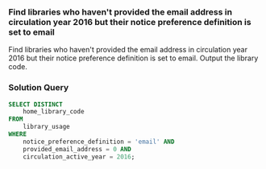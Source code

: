 ### Find libraries who haven't provided the email address in circulation year 2016 but their notice preference definition is set to email

Find libraries who haven't provided the email address in circulation year 2016 but their notice preference definition is set to email.
Output the library code.


### Solution Query




```sql
SELECT DISTINCT
    home_library_code
FROM
    library_usage
WHERE 
    notice_preference_definition = 'email' AND 
    provided_email_address = 0 AND 
    circulation_active_year = 2016;
```

